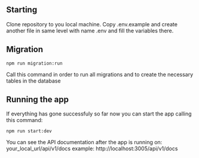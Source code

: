 ## Starting

Clone repository to you local machine.
Copy .env.example and create another file in same level with name .env and fill the variables there.

## Migration

```shell
npm run migration:run
```

Call this command in order to run all migrations and to create the necessary tables in the database

## Running the app

If everything has gone successfuly so far now you can start the app calling this command:

```shell
npm run start:dev
```

You can see the API documentation after the app is running on: your_local_url/api/v1/docs
example: http://localhost:3005/api/v1/docs
